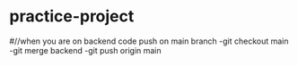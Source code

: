 # practice-project


#//when you are on backend code push on main branch
-git checkout main
-git merge backend
-git push origin main

